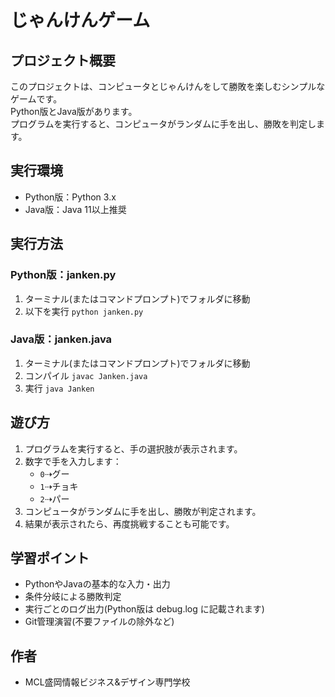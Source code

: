 # じゃんけんゲーム

## プロジェクト概要
このプロジェクトは、コンピュータとじゃんけんをして勝敗を楽しむシンプルなゲームです。  
Python版とJava版があります。  
プログラムを実行すると、コンピュータがランダムに手を出し、勝敗を判定します。

## 実行環境
- Python版：Python 3.x
- Java版：Java 11以上推奨

## 実行方法

### Python版：janken.py
1. ターミナル(またはコマンドプロンプト)でフォルダに移動
1. 以下を実行
`python janken.py`

### Java版：janken.java
1. ターミナル(またはコマンドプロンプト)でフォルダに移動
1. コンパイル
`javac Janken.java`
1. 実行
`java Janken`

## 遊び方
1. プログラムを実行すると、手の選択肢が表示されます。
1. 数字で手を入力します：
    - `0`⇢グー
    - `1`⇢チョキ
    - `2`⇢パー
1. コンピュータがランダムに手を出し、勝敗が判定されます。
1. 結果が表示されたら、再度挑戦することも可能です。

## 学習ポイント
- PythonやJavaの基本的な入力・出力
- 条件分岐による勝敗判定
- 実行ごとのログ出力(Python版は debug.log に記載されます)
- Git管理演習(不要ファイルの除外など)

## 作者
- MCL盛岡情報ビジネス&デザイン専門学校


